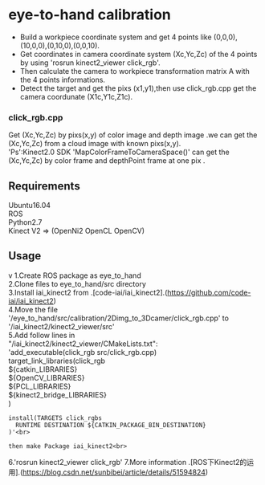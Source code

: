 eye-to-hand calibration 
=========================
* Build a workpiece coordinate system and get 4 points like (0,0,0),(10,0,0),(0,10,0),(0,0,10).<br> 
* Get coordinates in camera coordinate system (Xc,Yc,Zc) of the 4 points by using 'rosrun kinect2_viewer click_rgb'.<br> 
* Then calculate the camera to workpiece transformation matrix A with the 4 points informations.<br> 
* Detect the target and get the pixs (x1,y1),then use click_rgb.cpp get the camera coordunate (X1c,Y1c,Z1c).<br> 

### click_rgb.cpp
Get (Xc,Yc,Zc) by pixs(x,y) of color image and depth image .we can get the (Xc,Yc,Zc) from a cloud image with known pixs(x,y).<br> 
'Ps':Kinect2.0 SDK 'MapColorFrameToCameraSpace()' can get the (Xc,Yc,Zc) by color frame and depthPoint frame at one pix .<br> 

## Requirements

Ubuntu16.04 <br> 
ROS<br> 
Python2.7<br> 
Kinect V2 => (OpenNi2 OpenCL OpenCV)<br> 

## Usage
v
1.Create ROS package as eye_to_hand <br> 
2.Clone files to eye_to_hand/src directory<br> 
3.Install iai_kinect2 from .[code-iai/iai_kinect2].(https://github.com/code-iai/iai_kinect2)<br> 
4.Move the file '/eye_to_hand/src/calibration/2Dimg_to_3Dcamer/click_rgb.cpp' to  '/iai_kinect2/kinect2_viewer/src' <br> 
5.Add follow lines in<br> "/iai_kinect2/kinect2_viewer/CMakeLists.txt":<br> 
	'add_executable(click_rgb src/click_rgb.cpp)<br> 
	target_link_libraries(click_rgb<br> 
	  ${catkin_LIBRARIES}<br> 
	  ${OpenCV_LIBRARIES}<br> 
	  ${PCL_LIBRARIES}<br> 
	  ${kinect2_bridge_LIBRARIES}<br> 
	)<br> 

	install(TARGETS click_rgbs
	  RUNTIME DESTINATION ${CATKIN_PACKAGE_BIN_DESTINATION}
	)'<br>
 
	then make Package iai_kinect2<br> 
6.'rosrun kinect2_viewer click_rgb'
7.More information .[ROS下Kinect2的运用].(https://blog.csdn.net/sunbibei/article/details/51594824)

